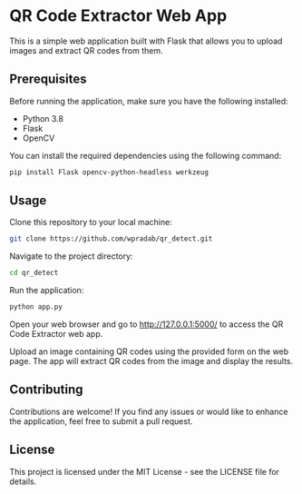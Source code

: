 # QR Code Extractor Web App

This is a simple web application built with Flask that allows you to upload images and extract QR codes from them.

## Prerequisites

Before running the application, make sure you have the following installed:

- Python 3.8
- Flask
- OpenCV

You can install the required dependencies using the following command:

```sh
pip install Flask opencv-python-headless werkzeug
```
## Usage
Clone this repository to your local machine:
```sh
git clone https://github.com/wpradab/qr_detect.git
```
Navigate to the project directory:
```sh
cd qr_detect
```
Run the application:
```sh
python app.py
```
Open your web browser and go to http://127.0.0.1:5000/ to access the QR Code Extractor web app.

Upload an image containing QR codes using the provided form on the web page. The app will extract QR codes from the image and display the results.

## Contributing
Contributions are welcome! If you find any issues or would like to enhance the application, feel free to submit a pull request.

## License
This project is licensed under the MIT License - see the LICENSE file for details.

